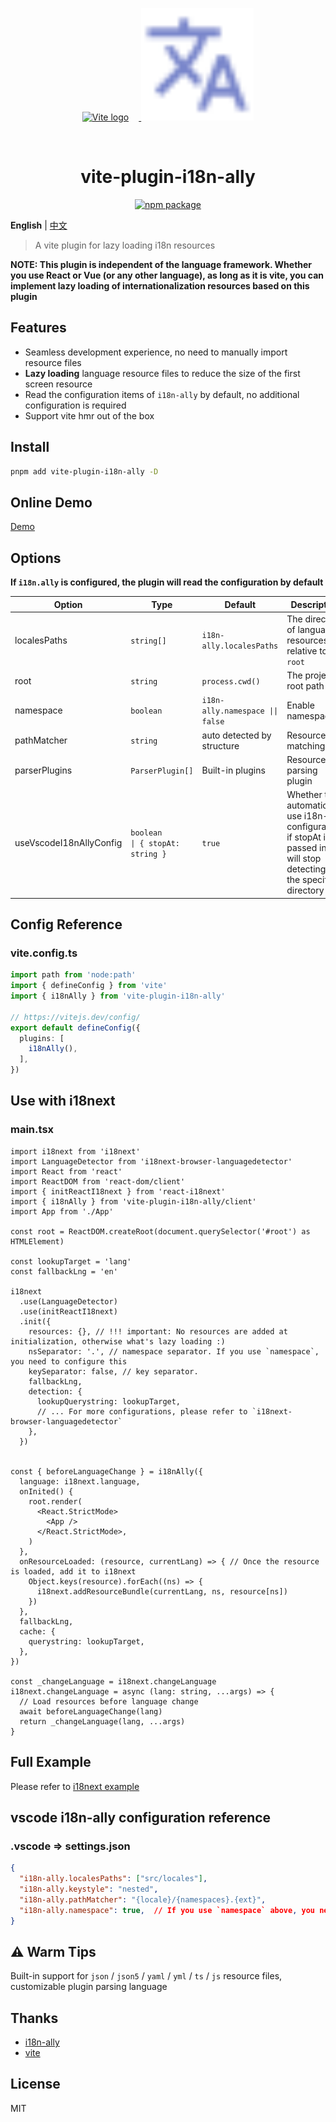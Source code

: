 
<p align="center">
  <a href="https://vitejs.dev" target="_blank" rel="noopener noreferrer">
    <img width="180" src="https://vitejs.dev/logo.svg" alt="Vite logo" style="margin-right:16px" />
  </a>
  <span>
    <img width="180" src="./assets/i18n.svg" alt="i18n logo" />
  </span>
</p>
<br/>


<h1 align="center">vite-plugin-i18n-ally</h1>

<p align="center">
  <a href="https://npmjs.com/package/vite-plugin-i18n-ally"><img src="https://img.shields.io/npm/v/vite-plugin-i18n-ally.svg" alt="npm package"></a>
</p>

**English** | [中文](./README.zh.md)

> A vite plugin for lazy loading i18n resources

**NOTE: This plugin is independent of the language framework. Whether you use React or Vue (or any other language), as long as it is vite, you can implement lazy loading of internationalization resources based on this plugin**

## Features

- Seamless development experience, no need to manually import resource files
- **Lazy loading** language resource files to reduce the size of the first screen resource
- Read the configuration items of `i18n-ally` by default, no additional configuration is required
- Support vite hmr out of the box

## Install

```bash
pnpm add vite-plugin-i18n-ally -D
```

## Online Demo
[Demo](https://hemengke1997.github.io/vite-plugin-i18n-ally/)

## Options

**If `i18n.ally` is configured, the plugin will read the configuration by default**

| Option                  | Type                                    | Default                          | Description                                                                                                                     |
| ----------------------- | --------------------------------------- | -------------------------------- | ------------------------------------------------------------------------------------------------------------------------------- |
| localesPaths            | `string[]`                              | `i18n-ally.localesPaths`         | The directory of language resources, relative to `root`                                                                         |
| root                    | `string`                                | `process.cwd()`                  | The project root path                                                                                                           |
| namespace               | `boolean`                               | `i18n-ally.namespace \|\| false` | Enable namespace                                                                                                                |
| pathMatcher             | `string`                                | auto detected by structure       | Resource file matching rule                                                                                                     |
| parserPlugins           | `ParserPlugin[]`                        | Built-in plugins                 | Resource file parsing plugin                                                                                                    |
| useVscodeI18nAllyConfig | `boolean         \| { stopAt: string }` | `true`                           | Whether to automatically use i18n-ally configuration, if stopAt is passed in, it will stop detecting in the specified directory |

## Config Reference

### vite.config.ts
```ts
import path from 'node:path'
import { defineConfig } from 'vite'
import { i18nAlly } from 'vite-plugin-i18n-ally'

// https://vitejs.dev/config/
export default defineConfig({
  plugins: [
    i18nAlly(),
  ],
})
```

## Use with i18next

### main.tsx

```tsx
import i18next from 'i18next'
import LanguageDetector from 'i18next-browser-languagedetector'
import React from 'react'
import ReactDOM from 'react-dom/client'
import { initReactI18next } from 'react-i18next'
import { i18nAlly } from 'vite-plugin-i18n-ally/client'
import App from './App'

const root = ReactDOM.createRoot(document.querySelector('#root') as HTMLElement)

const lookupTarget = 'lang'
const fallbackLng = 'en'

i18next
  .use(LanguageDetector)
  .use(initReactI18next)
  .init({
    resources: {}, // !!! important: No resources are added at initialization, otherwise what's lazy loading :)
    nsSeparator: '.', // namespace separator. If you use `namespace`, you need to configure this
    keySeparator: false, // key separator.
    fallbackLng,
    detection: {
      lookupQuerystring: lookupTarget,
      // ... For more configurations, please refer to `i18next-browser-languagedetector`
    },
  })


const { beforeLanguageChange } = i18nAlly({
  language: i18next.language,
  onInited() {
    root.render(
      <React.StrictMode>
        <App />
      </React.StrictMode>,
    )
  },
  onResourceLoaded: (resource, currentLang) => { // Once the resource is loaded, add it to i18next
    Object.keys(resource).forEach((ns) => {
      i18next.addResourceBundle(currentLang, ns, resource[ns])
    })
  },
  fallbackLng,
  cache: {
    querystring: lookupTarget,
  },
})

const _changeLanguage = i18next.changeLanguage
i18next.changeLanguage = async (lang: string, ...args) => {
  // Load resources before language change
  await beforeLanguageChange(lang)
  return _changeLanguage(lang, ...args)
}
```

## Full Example

Please refer to [i18next example](./playground/spa/src/main.tsx)

## vscode i18n-ally configuration reference

### .vscode => settings.json
``` json
{
  "i18n-ally.localesPaths": ["src/locales"],
  "i18n-ally.keystyle": "nested",
  "i18n-ally.pathMatcher": "{locale}/{namespaces}.{ext}",
  "i18n-ally.namespace": true,  // If you use `namespace` above, you need to configure
}
```

## ⚠️ Warm Tips

Built-in support for `json` / `json5` / `yaml` / `yml` / `ts` / `js` resource files, customizable plugin parsing language

## Thanks

- [i18n-ally](https://github.com/lokalise/i18n-ally)
- [vite](https://github.com/vitejs/vite)

## License

MIT
